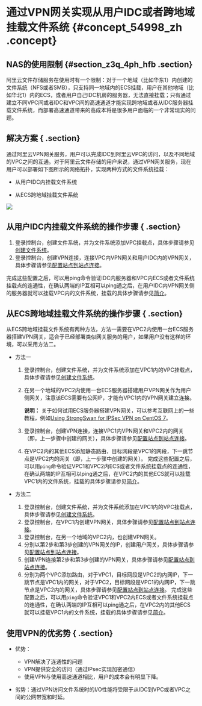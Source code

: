 # 通过VPN网关实现从用户IDC或者跨地域挂载文件系统 {#concept_54998_zh .concept}

## NAS的使用限制 {#section_z3q_4ph_hfb .section}

阿里云文件存储服务在使用时有一个限制：对于一个地域（比如华东1）内创建的文件系统（NFS或者SMB），只支持同一地域内的ECS挂载，用户在其他地域（比如华北1）内的ECS，或者用户自己IDC机房的服务器，无法直接挂载；只有通过建立不同VPC间或者IDC和VPC间的高速通道才能实现跨地域或者从IDC服务器挂载文件系统，而部署高速通道带来的高成本将是很多用户面临的一个非常现实的问题。

## 解决方案 { .section}

通过阿里云VPN网关服务，用户可以完成IDC到阿里云VPC的访问，以及不同地域的VPC之间的互通。对于阿里云文件存储的用户来说，通过VPN网关服务，现在用户可以部署如下图所示的网络拓扑，实现两种方式的文件系统挂载：

-   从用户IDC内挂载文件系统

-   从ECS跨地域挂载文件系统


![](http://static-aliyun-doc.oss-cn-hangzhou.aliyuncs.com/assets/img/18705/153814355713109_zh-CN.png)

## 从用户IDC内挂载文件系统的操作步骤 { .section}

1.  登录控制台，创建文件系统，并为文件系统添加VPC挂载点，具体步骤请参见[创建文件系统](../../../../cn.zh-CN/快速入门/创建文件系统.md#)。
2.  登录控制台，创建VPN连接，连接VPC内VPN网关和用户IDC内的VPN网关，具体步骤请参见[配置站点到站点连接](../../../../cn.zh-CN/IPsec-VPN入门/配置站点到站点连接.md#)。

完成这些配置之后，可以用ping命令验证IDC内服务器和VPC内ECS或者文件系统挂载点的连通性，在确认两端的IP互相可以ping通之后，在用户IDC内VPN网关侧的服务器就可以挂载VPC内的文件系统，挂载的具体步骤请参见[简介](../../../../cn.zh-CN/快速入门/挂载文件系统/简介.md#)。

## 从ECS跨地域挂载文件系统的操作步骤 { .section}

从ECS跨地域挂载文件系统有两种方法，方法一需要在VPC2内使用一台ECS服务器搭建VPN网关，适合于已经部署类似网关服务的用户，如果用户没有这样的环境，可以采用方法二。

-   方法一

    1.  登录控制台，创建文件系统，并为文件系统添加在VPC1内的VPC挂载点，具体步骤请参见[创建文件系统]()。
    2.  在另一个地域的VPC2内使用一台ECS服务器搭建用户VPN网关作为用户侧网关，注意该ECS需要有公网IP，才能有VPC1内的VPN网关建立连接。

        **说明：** 关于如何试用ECS服务器搭建VPN网关，可以参考互联网上的一些教程，例如[Using StrongSwan for IPSec VPN on CentOS 7](https://www.vultr.com/docs/using-strongswan-for-ipsec-vpn-on-centos-7)。

    3.  登录控制台，创建VPN连接，连接VPC1内VPN网关和VPC2内的网关（即，上一步骤中创建的网关），具体步骤请参见[配置站点到站点连接](../../../../cn.zh-CN/IPsec-VPN入门/配置站点到站点连接.md#)。
    4.  在VPC2内的其他ECS添加静态路由，目标网段是VPC1的网段，下一跳节点是VPC2内的网关（即，上一步骤中创建的网关）。
    完成这些配置之后，可以用`ping`命令验证VPC1和VPC2内ECS或者文件系统挂载点的连通性，在确认两端的IP互相可以ping通之后，在VPC2内的其他ECS就可以挂载VPC1内的文件系统，挂载的具体步骤请参见[简介](../../../../cn.zh-CN/快速入门/挂载文件系统/简介.md#)。

-   方法二

    1.  登录控制台，创建文件系统，并为文件系统添加在VPC1内的VPC挂载点，具体步骤请参见[创建文件系统](../../../../cn.zh-CN/快速入门/创建文件系统.md#)。
    2.  登录控制台，在VPC1内创建VPN网关，具体步骤请参见[配置站点到站点连接](../../../../cn.zh-CN/IPsec-VPN入门/配置站点到站点连接.md#)。
    3.  登录控制台，在另一个地域的VPC2内，也创建VPN网关。
    4.  分别以第2步和第3步创建的VPN网关的IP，创建用户网关，具体步骤请参见[配置站点到站点连接](../../../../cn.zh-CN/IPsec-VPN入门/配置站点到站点连接.md#)。
    5.  创建VPN连接第2步和第3步创建的VPN网关，具体步骤请参见[配置站点到站点连接](../../../../cn.zh-CN/IPsec-VPN入门/配置站点到站点连接.md#)。
    6.  分别为两个VPC添加路由，对于VPC1，目标网段是VPC2的内网IP，下一跳节点是VPC1内的网关，对于VPC2，目标网段是VPC1的内网IP，下一跳节点是VPC2内的网关，具体步骤请参见[配置站点到站点连接](../../../../cn.zh-CN/IPsec-VPN入门/配置站点到站点连接.md#)。
    完成这些配置之后，可以用`ping`命令验证VPC1和VPC2内ECS或者文件系统挂载点的连通性，在确认两端的IP互相可以ping通之后，在VPC2内的其他ECS就可以挂载VPC1内的文件系统，挂载的具体步骤请参见[简介](../../../../cn.zh-CN/快速入门/挂载文件系统/简介.md#)。


## 使用VPN的优劣势 { .section}

-   优势：

    -   VPN解决了连通性的问题
    -   VPN提供安全的访问（通过IPsec实现加密通信）
    -   使用VPN与使用高速通道相比，用户的成本会有明显下降。
-   劣势：通过VPN访问文件系统时的I/O性能将受限于从IDC到VPC或者VPC之间的公网带宽和时延。


